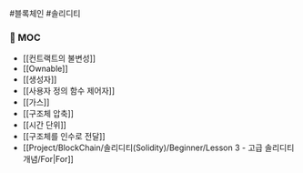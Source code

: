---
---

#블록체인 #솔리디티 

### 📌 MOC
+ [[컨트랙트의 불변성]]
+ [[Ownable]]
+ [[생성자]]
+ [[사용자 정의 함수 제어자]]
+ [[가스]]
+ [[구조체 압축]]
+ [[시간 단위]]
+ [[구조체를 인수로 전달]]
+ [[Project/BlockChain/솔리디티(Solidity)/Beginner/Lesson 3 - 고급 솔리디티 개념/For|For]]
